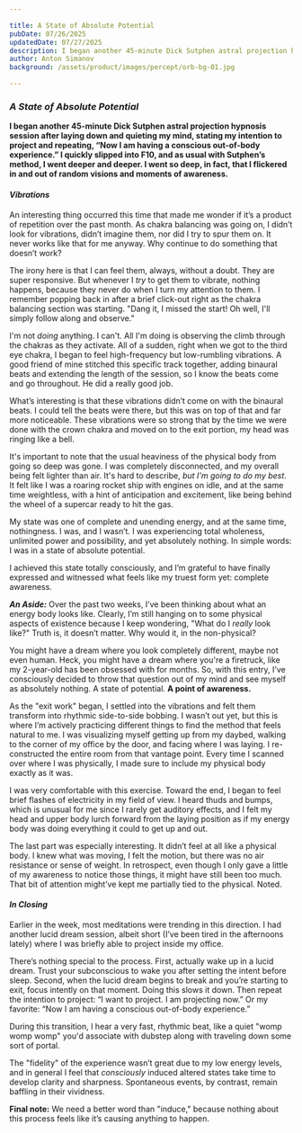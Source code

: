 ```yaml
---

title: A State of Absolute Potential
pubDate: 07/26/2025
updatedDate: 07/27/2025
description: I began another 45-minute Dick Sutphen astral projection hypnosis session after laying down and quieting my mind, stating my intention to project and repeating, “Now I am having a conscious out-of-body experience.” I quickly slipped into F10, and as usual with Sutphen’s method, I went deeper and deeper. I went so deep, in fact, that I flickered in and out of random visions and moments of awareness. 
author: Anton Simanov
background: /assets/product/images/percept/orb-bg-01.jpg

---
```


### *A State of Absolute Potential*

**I began another 45-minute Dick Sutphen astral projection hypnosis session after laying down and quieting my mind, stating my intention to project and repeating, “Now I am having a conscious out-of-body experience.” I quickly slipped into F10, and as usual with Sutphen’s method, I went deeper and deeper. I went so deep, in fact, that I flickered in and out of random visions and moments of awareness.**

#### *Vibrations*

An interesting thing occurred this time that made me wonder if it’s a product of repetition over the past month. As chakra balancing was going on, I didn’t look for vibrations, didn’t imagine them, nor did I try to spur them on. It never works like that for me anyway. Why continue to do something that doesn’t work?

The irony here is that I can feel them, always, without a doubt. They are super responsive. But whenever I *try* to get them to vibrate, nothing happens, because they never do when I turn my attention to them. I remember popping back in after a brief click-out right as the chakra balancing section was starting. "Dang it, I missed the start! Oh well, I'll simply follow along and observe."

I'm not *doing* anything. I can't. All I'm doing is observing the climb through the chakras as they activate. All of a sudden, right when we got to the third eye chakra, I began to feel high-frequency but low-rumbling vibrations. A good friend of mine stitched this specific track together, adding binaural beats and extending the length of the session, so I know the beats come and go throughout. He did a really good job.

What’s interesting is that these vibrations didn’t come on with the binaural beats. I could tell the beats were there, but this was on top of that and far more noticeable. These vibrations were so strong that by the time we were done with the crown chakra and moved on to the exit portion, my head was ringing like a bell.

It's important to note that the usual heaviness of the physical body from going so deep was gone. I was completely disconnected, and my overall being felt lighter than air. It's hard to describe, *but I'm going to do my best*. It felt like I was a roaring rocket ship with engines on idle, and at the same time weightless, with a hint of anticipation and excitement, like being behind the wheel of a supercar ready to hit the gas.

My state was one of complete and unending energy, and at the same time, nothingness. I was, and I wasn’t. I was experiencing total wholeness, unlimited power and possibility, and yet absolutely nothing. In simple words: I was in a state of absolute potential.

I achieved this state totally consciously, and I’m grateful to have finally expressed and witnessed what feels like my truest form yet: complete awareness.

***An Aside:*** Over the past two weeks, I’ve been thinking about what an energy body looks like. Clearly, I’m still hanging on to some physical aspects of existence because I keep wondering, "What do I *really* look like?" Truth is, it doesn’t matter. Why would it, in the non-physical?

You might have a dream where you look completely different, maybe not even human. Heck, you might have a dream where you're a firetruck, like my 2-year-old has been obsessed with for months. So, with this entry, I’ve consciously decided to throw that question out of my mind and see myself as absolutely nothing. A state of potential. **A point of awareness.**

As the "exit work" began, I settled into the vibrations and felt them transform into rhythmic side-to-side bobbing. I wasn’t out yet, but this is where I’m actively practicing different things to find the method that feels natural to me. I was visualizing myself getting up from my daybed, walking to the corner of my office by the door, and facing where I was laying. I re-constructed the entire room from that vantage point. Every time I scanned over where I was physically, I made sure to include my physical body exactly as it was.

I was very comfortable with this exercise. Toward the end, I began to feel brief flashes of electricity in my field of view. I heard thuds and bumps, which is unusual for me since I rarely get auditory effects, and I felt my head and upper body lurch forward from the laying position as if my energy body was doing everything it could to get up and out.

The last part was especially interesting. It didn’t feel at all like a physical body. I knew what was moving, I felt the motion, but there was no air resistance or sense of weight. In retrospect, even though I only gave a little of my awareness to notice those things, it might have still been too much. That bit of attention might’ve kept me partially tied to the physical. Noted.

#### *In Closing*

Earlier in the week, most meditations were trending in this direction. I had another lucid dream session, albeit short (I’ve been tired in the afternoons lately) where I was briefly able to project inside my office.

There’s nothing special to the process. First, actually wake up in a lucid dream. Trust your subconscious to wake you after setting the intent before sleep. Second, when the lucid dream begins to break and you’re starting to exit, focus intently on that moment. Doing this slows it down. Then repeat the intention to project: “I want to project. I am projecting now.” Or my favorite: “Now I am having a conscious out-of-body experience.”

During this transition, I hear a very fast, rhythmic beat, like a quiet "womp womp womp" you'd associate with dubstep along with traveling down some sort of portal. 

The "fidelity" of the experience wasn’t great due to my low energy levels, and in general I feel that *consciously* induced altered states take time to develop clarity and sharpness. Spontaneous events, by contrast, remain baffling in their vividness.

**Final note:** We need a better word than "induce," because nothing about this process feels like it’s causing anything to happen.
